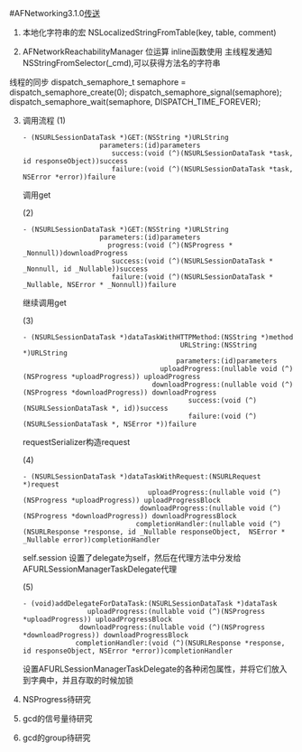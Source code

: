 #AFNetworking3.1.0[传送](https://github.com/AFNetworking)

1. 本地化字符串的宏
NSLocalizedStringFromTable(key, table, comment)

2. AFNetworkReachabilityManager
位运算
inline函数使用
主线程发通知
NSStringFromSelector(_cmd),可以获得方法名的字符串

线程的同步
dispatch_semaphore_t semaphore = dispatch_semaphore_create(0);
dispatch_semaphore_signal(semaphore);
dispatch_semaphore_wait(semaphore, DISPATCH_TIME_FOREVER);

3. 调用流程
    (1)
    ```
    - (NSURLSessionDataTask *)GET:(NSString *)URLString
                       parameters:(id)parameters
                          success:(void (^)(NSURLSessionDataTask *task, id responseObject))success
                          failure:(void (^)(NSURLSessionDataTask *task, NSError *error))failure
    ```
    调用get

    (2)
    ```
    - (NSURLSessionDataTask *)GET:(NSString *)URLString
                       parameters:(id)parameters
                         progress:(void (^)(NSProgress * _Nonnull))downloadProgress
                          success:(void (^)(NSURLSessionDataTask * _Nonnull, id _Nullable))success
                          failure:(void (^)(NSURLSessionDataTask * _Nullable, NSError * _Nonnull))failure
    ```
    继续调用get

    (3)
    ```
    - (NSURLSessionDataTask *)dataTaskWithHTTPMethod:(NSString *)method
                                           URLString:(NSString *)URLString
                                          parameters:(id)parameters
                                      uploadProgress:(nullable void (^)(NSProgress *uploadProgress)) uploadProgress
                                    downloadProgress:(nullable void (^)(NSProgress *downloadProgress)) downloadProgress
                                             success:(void (^)(NSURLSessionDataTask *, id))success
                                             failure:(void (^)(NSURLSessionDataTask *, NSError *))failure
    ```
    requestSerializer构造request

    (4)
    ```
    - (NSURLSessionDataTask *)dataTaskWithRequest:(NSURLRequest *)request
                                   uploadProgress:(nullable void (^)(NSProgress *uploadProgress)) uploadProgressBlock
                                 downloadProgress:(nullable void (^)(NSProgress *downloadProgress)) downloadProgressBlock
                                completionHandler:(nullable void (^)(NSURLResponse *response, id _Nullable responseObject,  NSError * _Nullable error))completionHandler
    ```
    self.session 设置了delegate为self，然后在代理方法中分发给AFURLSessionManagerTaskDelegate代理

    (5)
    ```
    - (void)addDelegateForDataTask:(NSURLSessionDataTask *)dataTask
                    uploadProgress:(nullable void (^)(NSProgress *uploadProgress)) uploadProgressBlock
                  downloadProgress:(nullable void (^)(NSProgress *downloadProgress)) downloadProgressBlock
                 completionHandler:(void (^)(NSURLResponse *response, id responseObject, NSError *error))completionHandler
    ```
    设置AFURLSessionManagerTaskDelegate的各种闭包属性，并将它们放入到字典中，并且存取的时候加锁

4. NSProgress待研究
5. gcd的信号量待研究
6. gcd的group待研究